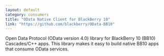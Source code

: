 ```yaml
---
layout: default
category: consumers
title: "OData Native Client for BlackBerry 10"
link: "https://github.com/blackberry/OData-BB10"
---
```

Open Data Protocol (OData version 4.0) library for BlackBerry 10 (BB10) Cascades/C++ apps. This library makes it easy to build native BB10 apps that consume OData services.
